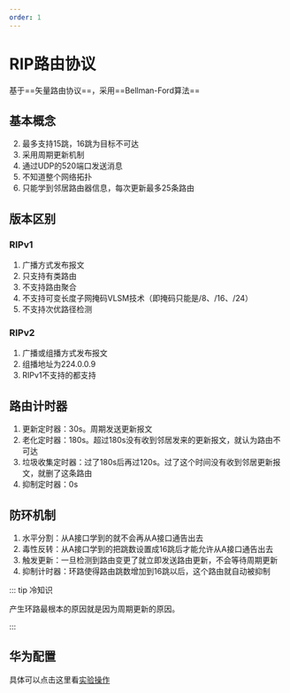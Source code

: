 ```yaml
---
order: 1
---
```


# RIP路由协议

基于==矢量路由协议==，采用==Bellman-Ford算法==

## 基本概念

2. 最多支持15跳，16跳为目标不可达
3. 采用周期更新机制
4. 通过UDP的520端口发送消息
5. 不知道整个网络拓扑
6. 只能学到邻居路由器信息，每次更新最多25条路由

## 版本区别

### RIPv1

1. 广播方式发布报文
2. 只支持有类路由
3. 不支持路由聚合
4. 不支持可变长度子网掩码VLSM技术（即掩码只能是/8、/16、/24）
5. 不支持次优路径检测

### RIPv2

1. 广播或组播方式发布报文
2. 组播地址为224.0.0.9
3. RIPv1不支持的都支持

## 路由计时器

1. 更新定时器：30s。周期发送更新报文
2. 老化定时器：180s。超过180s没有收到邻居发来的更新报文，就认为路由不可达
3. 垃圾收集定时器：过了180s后再过120s。过了这个时间没有收到邻居更新报文，就删了这条路由
4. 抑制定时器：0s

## 防环机制

1. 水平分割：从A接口学到的就不会再从A接口通告出去
2. 毒性反转：从A接口学到的把跳数设置成16跳后才能允许从A接口通告出去
3. 触发更新：一旦检测到路由变更了就立即发送路由更新，不会等待周期更新
4. 抑制计时器：环路使得路由跳数增加到16跳以后，这个路由就自动被抑制

::: tip 冷知识

产生环路最根本的原因就是因为周期更新的原因。

:::

## 华为配置

具体可以点击这里看[实验操作](../../huawei/八、RIP路由协议配置.md)